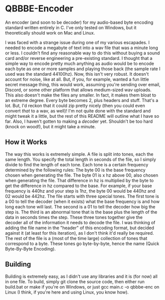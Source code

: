 # QBBBE-Encoder
An encoder (and soon to be decoder) for my audio-based byte encoding standard written entirely in C. I've only tested on Windows, but it theoretically should work on Mac and Linux.

I was faced with a strange issue during one of my various escapades. I needed to encode a megabyte of text into a wav file that was a minute long or less. I couldn't find any reasonable way to do this without buying a sound card and/or reverse engineering a pre-existing standard. I thought that a simple way to encode pretty much anything as audio would be to encode each byte as one or more samples and playing those back (the sample rate I used was the standard 44100hz). Now, this isn't very robust. It doesn't account for noise, like at all. But, if you, for example, wanted a fun little secret message thing, this would work, assuming you're sending over email, Discord, or some other platform that allows medium-sized wav uploads. This also doesn't make the files any smaller. In fact, it makes them bloat to an extreme degree. Every byte becomes 2, plus headers and stuff. That's a lot. But, I'd reckon that it could zip pretty nicely (then you could even convert *that* to a wav, as well)! I'm not quite done with the standard and might tweak it a little, but the rest of this README will outline what I have so far. Also, I haven't gotten to making a *de*coder yet. Shouldn't be too hard (knock on wood!), but it might take a minute.

## How it Works

The way this works is extremely simple. A file is split into tones, each the same length. You specify the total length in seconds of the file, so I simply divide to find the length of each tone. Each tone is a certain frequency determined by the following rules: The byte 00 is the base frequency chosen when generating the file. The byte 01 is x hz above 00, also chosen when generating the file. That difference in hz is multiplied by the byte to get the difference in hz compared to the base. For example, if your base frequency is 440hz and your step is 1hz, the byte 00 would be 440hz and 02 would be 442hz.
The file starts with three special tones. The first tone is a 00 to tell the decoder (when it exists) what the base frequency is and how long each tone will last. The second is a 01 to tell the decoder how big the step is. The third is an abnormal tone that is the base plus the length of the data in seconds times the step. These three tones together give the decoder all of the information it needs to decode the file. I was thinking of adding the file name in the "header" of this encoding format, but decided against it (at least for this iteration), as I don't think it'd really be required.
The rest of the file is a (most of the time large) collection of tones that correspond to a byte. These tones go byte-by-byte, hence the name (Quick Byte-By-Byte Encoding).

## Building

Building is extremely easy, as I didn't use any libraries and it is (for now) all in one file. To build, simply git clone the source code, then either run build.bat or make if you're on Windows, or just gcc main.c -o qbbbe-enc on Linux (I think, if you're here and using Linux, you know how).
